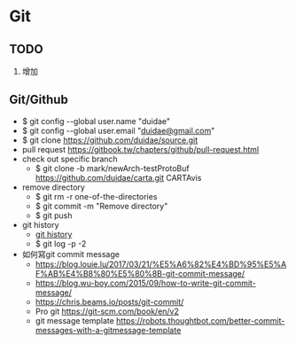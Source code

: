 # Git

## TODO
1. 增加

## Git/Github
* $ git config --global user.name "duidae"
* $ git config --global user.email "duidae@gmail.com"
* $ git clone https://github.com/duidae/source.git
* pull request https://gitbook.tw/chapters/github/pull-request.html
* check out specific branch
  * $ git clone -b mark/newArch-testProtoBuf https://github.com/duidae/carta.git CARTAvis
* remove directory
  * $ git rm -r one-of-the-directories
  * $ git commit -m "Remove directory"
  * $ git push
* git history
  * [git history](https://git-scm.com/book/zh-tw/v1/Git-%E5%9F%BA%E7%A4%8E-%E6%AA%A2%E8%A6%96%E6%8F%90%E4%BA%A4%E7%9A%84%E6%AD%B7%E5%8F%B2%E8%A8%98%E9%8C%84)
  * $ git log -p -2
* 如何寫git commit message
  * https://blog.louie.lu/2017/03/21/%E5%A6%82%E4%BD%95%E5%AF%AB%E4%B8%80%E5%80%8B-git-commit-message/
  * https://blog.wu-boy.com/2015/09/how-to-write-git-commit-message/
  * https://chris.beams.io/posts/git-commit/
  * Pro git https://git-scm.com/book/en/v2
  * git message template https://robots.thoughtbot.com/better-commit-messages-with-a-gitmessage-template
